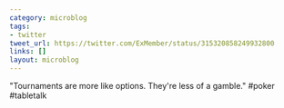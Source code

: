 ```yaml
---
category: microblog
tags:
- twitter
tweet_url: https://twitter.com/ExMember/status/315320858249932800
links: []
layout: microblog
---
```

"Tournaments are more like options. They're less of a gamble." #poker #tabletalk

